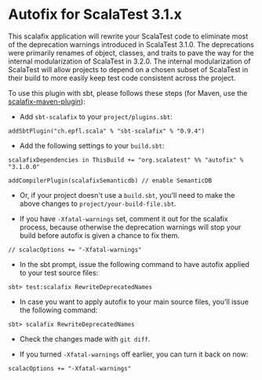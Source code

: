 # Autofix for ScalaTest 3.1.x
This scalafix application will rewrite your ScalaTest code to eliminate most of the deprecation warnings
introduced in ScalaTest 3.1.0. The deprecations were primarily renames of object, classes, and traits to
pave the way for the internal modularization of ScalaTest in 3.2.0. The internal modularization of ScalaTest
will allow projects to depend on a chosen subset of ScalaTest in their build to more easily keep test code
consistent across the project.

To use this plugin with sbt, please follows these steps (for Maven, use the <a href="https://github.com/evis/scalafix-maven-plugin">scalafix-maven-plugin</a>): 

  - Add `sbt-scalafix` to your `project/plugins.sbt`:

```
addSbtPlugin("ch.epfl.scala" % "sbt-scalafix" % "0.9.4")
```

  - Add the following settings to your `build.sbt`:
  
```
scalafixDependencies in ThisBuild += "org.scalatest" %% "autofix" % "3.1.0.0" 

addCompilerPlugin(scalafixSemanticdb) // enable SemanticDB
``` 

  - Or, if your project doesn't use a `build.sbt`, you'll need to make the above changes to `project/your-build-file.sbt`.

  - If you have `-Xfatal-warnings` set, comment it out for the scalafix process, because otherwise
    the deprecation warnings will stop your build before autofix is given a chance to fix them.

```
// scalacOptions += "-Xfatal-warnings"
```

  - In the sbt prompt, issue the following command to have autofix applied to your test source files: 
  
```
sbt> test:scalafix RewriteDeprecatedNames
```

  - In case you want to apply autofix to your main source files, you'll issue the following command: 
  
```
sbt> scalafix RewriteDeprecatedNames
```  

  - Check the changes made with `git diff`.

  - If you turned `-Xfatal-warnings` off earlier, you can turn it back on now:

```
scalacOptions += "-Xfatal-warnings"
```
  


